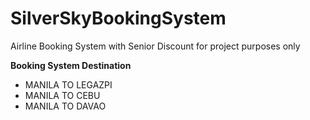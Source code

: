 # SilverSkyBookingSystem
Airline Booking System with Senior Discount for project purposes only

**Booking System Destination**
- MANILA TO LEGAZPI
- MANILA TO CEBU
- MANILA TO DAVAO

